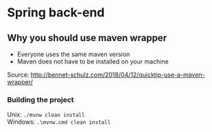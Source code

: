 # Spring back-end

## Why you should use maven wrapper

- Everyone uses the same maven version
- Maven does not have to be installed on your machine

Source: http://bennet-schulz.com/2018/04/12/quicktip-use-a-maven-wrapper/

### Building the project

Unix: `./mvnw clean install`  
Windows: `.\mvnw.cmd clean install`